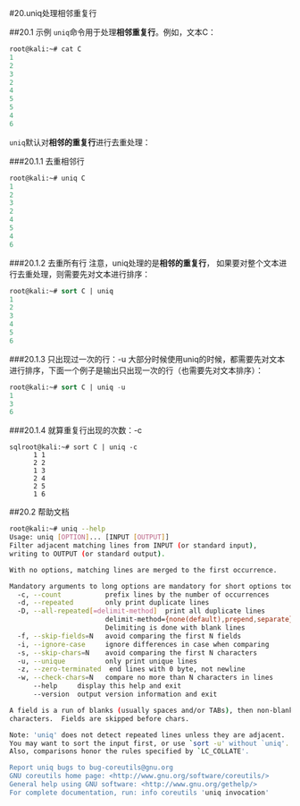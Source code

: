 #20.uniq处理相邻重复行

##20.1 示例
  `uniq`命令用于处理**相邻重复行**。例如，文本C：
```sql
root@kali:~# cat C
1
2
3
2
4
5
5
4
6
```
  `uniq`默认对**相邻的重复行**进行去重处理：

###20.1.1 去重相邻行
```sql
root@kali:~# uniq C
1
2
3
2
4
5
4
6
```

###20.1.2 去重所有行
  注意，uniq处理的是**相邻的重复行**， 如果要对整个文本进行去重处理，则需要先对文本进行排序：
```sql
root@kali:~# sort C | uniq
1
2
3
4
5
6
```
###20.1.3 只出现过一次的行：-u
  大部分时候使用uniq的时候，都需要先对文本进行排序，下面一个例子是输出只出现一次的行（也需要先对文本排序）：
```sql
root@kali:~# sort C | uniq -u
1
3
6
```
###20.1.4 就算重复行出现的次数：-c
```
sqlroot@kali:~# sort C | uniq -c
      1 1
      2 2
      1 3
      2 4
      2 5
      1 6
```

##20.2 帮助文档
```bash
root@kali:~# uniq --help
Usage: uniq [OPTION]... [INPUT [OUTPUT]]
Filter adjacent matching lines from INPUT (or standard input),
writing to OUTPUT (or standard output).

With no options, matching lines are merged to the first occurrence.

Mandatory arguments to long options are mandatory for short options too.
  -c, --count           prefix lines by the number of occurrences
  -d, --repeated        only print duplicate lines
  -D, --all-repeated[=delimit-method]  print all duplicate lines
                        delimit-method={none(default),prepend,separate}
                        Delimiting is done with blank lines
  -f, --skip-fields=N   avoid comparing the first N fields
  -i, --ignore-case     ignore differences in case when comparing
  -s, --skip-chars=N    avoid comparing the first N characters
  -u, --unique          only print unique lines
  -z, --zero-terminated  end lines with 0 byte, not newline
  -w, --check-chars=N   compare no more than N characters in lines
      --help     display this help and exit
      --version  output version information and exit

A field is a run of blanks (usually spaces and/or TABs), then non-blank
characters.  Fields are skipped before chars.

Note: 'uniq' does not detect repeated lines unless they are adjacent.
You may want to sort the input first, or use `sort -u' without `uniq'.
Also, comparisons honor the rules specified by `LC_COLLATE'.

Report uniq bugs to bug-coreutils@gnu.org
GNU coreutils home page: <http://www.gnu.org/software/coreutils/>
General help using GNU software: <http://www.gnu.org/gethelp/>
For complete documentation, run: info coreutils 'uniq invocation'
```


